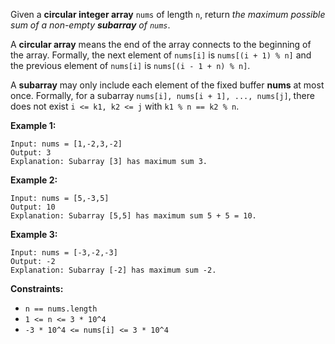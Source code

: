 Given a **circular integer array** `nums` of length `n`, return *the maximum possible sum of a non-empty **subarray** of `nums`*.

A **circular array** means the end of the array connects to the beginning of the array. Formally, the next element of `nums[i]` is `nums[(i + 1) % n]` and the previous element of `nums[i]` is `nums[(i - 1 + n) % n]`.

A **subarray** may only include each element of the fixed buffer **nums** at most once. Formally, for a subarray `nums[i], nums[i + 1], ..., nums[j]`, there does not exist `i <= k1, k2 <= j` with `k1 % n == k2 % n`.

**Example 1:**
```
Input: nums = [1,-2,3,-2]
Output: 3
Explanation: Subarray [3] has maximum sum 3.
```
**Example 2:**
```
Input: nums = [5,-3,5]
Output: 10
Explanation: Subarray [5,5] has maximum sum 5 + 5 = 10.
```
**Example 3:**
```
Input: nums = [-3,-2,-3]
Output: -2
Explanation: Subarray [-2] has maximum sum -2.
```
**Constraints:**
- `n == nums.length`
- `1 <= n <= 3 * 10^4`
- `-3 * 10^4 <= nums[i] <= 3 * 10^4`